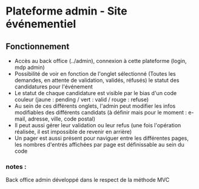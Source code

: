 # Plateforme admin - Site événementiel

## Fonctionnement

* Accès au back office (../admin), connexion à cette plateforme (login, mdp admin)
* Possibilité de voir en fonction de l'onglet sélectionné (Toutes les demandes, en attente de validation, validés, réfusés) le statut des candidatures pour l'événement
* Le statut de chaque candidature est visible par le bias d'un code couleur (jaune : pending / vert : valid / rouge : refuse)
* Au sein de ces différents onglets, l'admin peut modifier les infos modifiables des différents candidats (à définir mais pour le moment : e-mail, adresse, ville, code postal)
* Il peut aussi gérer leur validation ou leur refus (une fois l'opération réalisée, il est impossible de revenir en arrière)
* Un pager est aussi présent pour naviguer entre les différentes pages, les nombres d'entrés affichées par page est définissable au sein du code

### notes :
Back office admin développé dans le respect de la méthode MVC
